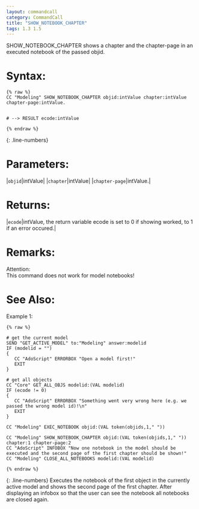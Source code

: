 ```yaml
---
layout: commandcall
category: CommandCall
title: "SHOW_NOTEBOOK_CHAPTER"
tags: 1.3 1.5
---
```


SHOW_NOTEBOOK_CHAPTER shows a chapter and the chapter-page in an executed notebook of the passed objid.  


# Syntax:  

```adoscript
{% raw %}
CC "Modeling" SHOW_NOTEBOOK_CHAPTER objid:intValue chapter:intValue chapter-page:intValue.


# --> RESULT ecode:intValue

{% endraw %}
```
{: .line-numbers}

# Parameters:  

|`objid`|intValue|
|`chapter`|intValue|
|`chapter-page`|intValue.|

# Returns:  

|`ecode`|intValue, the return variable ecode is set to 0 if showing worked, to 1 if an error occured.|


# Remarks:

Attention:  
This command does not work for model notebooks!

# See Also:  



Example 1:

```adoscript
{% raw %}

# get the current model
SEND "GET_ACTIVE_MODEL" to:"Modeling" answer:modelid
IF (modelid = "")
{
   CC "AdoScript" ERRORBOX "Open a model first!"
   EXIT
}

# get all objects
CC "Core" GET_ALL_OBJS modelid:(VAL modelid)
IF (ecode != 0)
{
   CC "AdoScript" ERRORBOX "Something went very wrong here (e.g. we passed the wrong model id)!\n"
   EXIT
}

CC "Modeling" EXEC_NOTEBOOK objid:(VAL token(objids,1," "))

CC "Modeling" SHOW_NOTEBOOK_CHAPTER objid:(VAL token(objids,1," ")) chapter:1 chapter-page:2
CC "AdoScript" INFOBOX "Now one notebook in the model should be executed and the second page of the first chapter should be shown!"
CC "Modeling" CLOSE_ALL_NOTEBOOKS modelid:(VAL modelid)

{% endraw %}
```
{: .line-numbers}
Executes the notebook of the first object in the currently active model and shows the second page of the first chapter. After displaying an infobox so that the user can see the notebook all notebooks are closed again.

